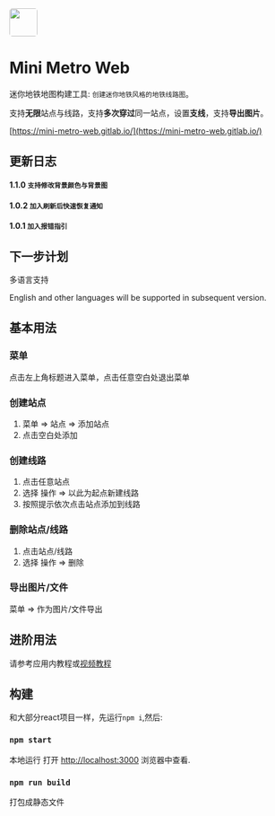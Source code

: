 
<img  style="border-radius: 5px" width="50" src="https://mini-metro-web.gitlab.io/app-icon.png">

# Mini Metro Web 
迷你地铁地图构建工具: `创建迷你地铁风格的地铁线路图`。

支持**无限**站点与线路，支持**多次穿过**同一站点，设置**支线**，支持**导出图片**。
   
[https://mini-metro-web.gitlab.io/](https://mini-metro-web.gitlab.io/)

## 更新日志

#### 1.1.0 `支持修改背景颜色与背景图`  
#### 1.0.2 `加入刷新后快速恢复通知`  
#### 1.0.1 `加入报错指引`  

## 下一步计划

多语言支持

English and other languages ​​will be supported in subsequent version.

##  基本用法

### 菜单
点击左上角标题进入菜单，点击任意空白处退出菜单

### 创建站点
 1. 菜单 => 站点 => 添加站点
 2. 点击空白处添加

### 创建线路
1. 点击任意站点
2. 选择 操作 => 以此为起点新建线路
3. 按照提示依次点击站点添加到线路

### 删除站点/线路
1. 点击站点/线路
2. 选择 操作 => 删除

### 导出图片/文件
菜单 => 作为图片/文件导出

## 进阶用法
请参考应用内教程或[视频教程](https://space.bilibili.com/8217854)

## 构建

和大部分react项目一样，先运行`npm i`,然后:

### `npm start`

本地运行
打开 [http://localhost:3000](http://localhost:3000) 浏览器中查看.

### `npm run build`

打包成静态文件
